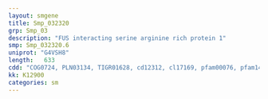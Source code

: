 ```yaml
---
layout: smgene
title: Smp_032320
grp: Smp_03
description: "FUS interacting serine arginine rich protein 1"
smp: Smp_032320.6
uniprot: "G4VSH8"
length:   633
cdd: "COG0724, PLN03134, TIGR01628, cd12312, cl17169, pfam00076, pfam14259, smart00360"
kk: K12900
categories: sm
---
```


